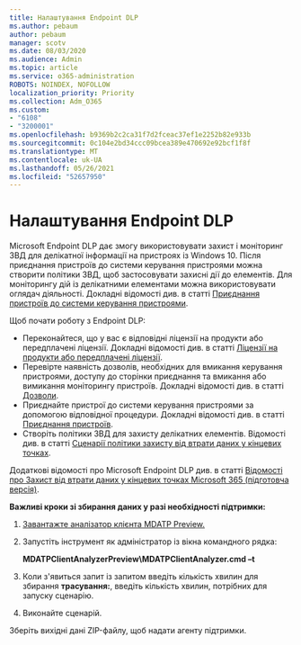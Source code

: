 ```yaml
---
title: Налаштування Endpoint DLP
ms.author: pebaum
author: pebaum
manager: scotv
ms.date: 08/03/2020
ms.audience: Admin
ms.topic: article
ms.service: o365-administration
ROBOTS: NOINDEX, NOFOLLOW
localization_priority: Priority
ms.collection: Adm_O365
ms.custom:
- "6108"
- "3200001"
ms.openlocfilehash: b9369b2c2ca31f7d2fceac37ef1e2252b82e933b
ms.sourcegitcommit: 0c104e2bd34ccc09bcea389e470692e92bcf1f8f
ms.translationtype: MT
ms.contentlocale: uk-UA
ms.lasthandoff: 05/26/2021
ms.locfileid: "52657950"
---
```

# <a name="configure-endpoint-dlp"></a>Налаштування Endpoint DLP

Microsoft Endpoint DLP дає змогу використовувати захист і моніторинг ЗВД для делікатної інформації на пристроях із Windows 10. Після приєднання пристроїв до системи керування пристроями можна створити політики ЗВД, щоб застосовувати захисні дії до елементів. Для моніторингу дій із делікатними елементами можна використовувати оглядач діяльності. Докладні відомості див. в статті [Приєднання пристроїв до системи керування пристроями](/microsoft-365/compliance/endpoint-dlp-getting-started#onboarding-devices-into-device-management).  

Щоб почати роботу з Endpoint DLP:

- Переконайтеся, що у вас є відповідні ліцензії на продукти або передплачені ліцензії. Докладні відомості див. в статті [Ліцензії на продукти або передплачені ліцензії](/microsoft-365/compliance/endpoint-dlp-getting-started#skusubscriptions-licensing).
- Перевірте наявність дозволів, необхідних для вмикання керування пристроями, доступу до сторінки приєднання та вмикання або вимикання моніторингу пристроїв. Докладні відомості див. в статті [Дозволи](/microsoft-365/compliance/endpoint-dlp-getting-started#permissions).
- Приєднайте пристрої до системи керування пристроями за допомогою відповідної процедури. Докладні відомості див. в статті [Приєднання пристроїв](/microsoft-365/compliance/endpoint-dlp-getting-started#onboarding-devices). 
- Створіть політики ЗВД для захисту делікатних елементів. Відомості див. в статті [Сценарії політики захисту від втрати даних у кінцевих точках](/microsoft-365/compliance/endpoint-dlp-using?view=o365-worldwide#endpoint-dlp-policy-scenarios).

Додаткові відомості про Microsoft Endpoint DLP див. в статті [Відомості про Захист від втрати даних у кінцевих точках Microsoft 365 (підготовча версія)](/microsoft-365/compliance/endpoint-dlp-learn-about).

**Важливі кроки зі збирання даних у разі необхідності підтримки:**

1. [Завантажте аналізатор клієнта MDATP Preview.](https://aka.ms/betamdatpanalyzer)
1. Запустіть інструмент як адміністратор із вікна командного рядка:

    **MDATPClientAnalyzerPreview\MDATPClientAnalyzer.cmd –t**

1. Коли з'явиться запит із запитом введіть кількість хвилин для збирання **трасування:**, введіть кількість хвилин, потрібних для запуску сценарію.
1. Виконайте сценарій.

Зберіть вихідні дані ZIP-файлу, щоб надати агенту підтримки.
